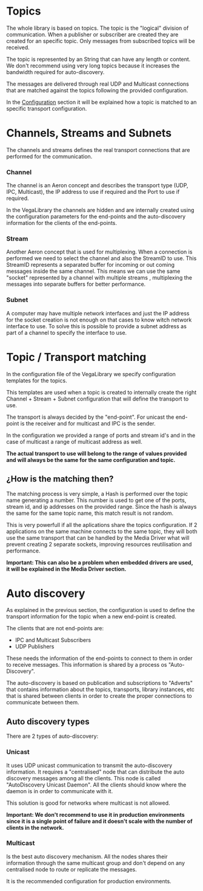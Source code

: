 # Topics

The whole library is based on topics. The topic is the "logical" division of communication. When a publisher or subscriber are created they are created for an specific topic. Only messages from subscribed topics will be received.

The topic is represented by an String that can have any length or content. We don't recommend using very long topics because it increases the bandwidth required for auto-discovery.

The messages are delivered through real UDP and Multicast connections that are matched against the topics following the provided configuration.

In the [Configuration](https://github.com/BBVA-CIB/Vega-Messaging/wiki/02.-Configuration) section it will be explained how a topic is matched to an specific transport configuration.

# Channels, Streams and Subnets

The channels and streams defines the real transport connections that are performed for the communication.

### Channel

The channel is an Aeron concept and describes the transport type (UDP, IPC, Multicast), the IP address to use if required and the Port to use if required.

In the VegaLibrary the channels are hidden and are internally created using the configuration parameters for the end-points and the auto-discovery information for the clients of the end-points.

### Stream

Another Aeron concept that is used for multiplexing. When a connection is performed we need to select the channel and also the StreamID to use. This StreamID represents a separated buffer for incoming or out coming messages inside the same channel. This means we can use the same "socket" represented by a channel with multiple streams , multiplexing the messages into separate buffers for better performance.

### Subnet

A computer may have multiple network interfaces and just the IP address for the socket creation is not enough on that cases to know witch network interface to use. To solve this is possible to provide a subnet address as part of a channel to specify the interface to use.

# Topic / Transport matching

In the configuration file of the VegaLibrary we specify configuration templates for the topics. 

This templates are used when a topic is created to internally create the right Channel + Stream + Subnet configuration that will define the transport to use.

The transport is always decided by the "end-point". For unicast the end-point is the receiver and for multicast and IPC is the sender. 

In the configuration we provided a range of ports and stream id's and in the case of multicast a range of multicast address as well.

**The actual transport to use will belong to the range of values provided and will always be the same for the same configuration and topic.**

## ¿How is the matching then?

The matching process is very simple, a Hash is performed over the topic name generating a number. This number is used to get one of the ports, stream id, and ip addresses on the provided range. Since the hash is always the same for the same topic name, this match result is not random.

This is very powerfull if all the aplications share the topics configuration. If 2 applications on the same machine connects to the same topic, they will both use the same transport that can be handled by the Media Driver what will prevent creating 2 separate sockets, improving resources reutilisation and performance.

**Important: This can also be a problem when embedded drivers are used, it will be explained in the Media Driver section.**

# Auto discovery

As explained in the previous section, the configuration is used to define the transport information for the topic when a new end-point is created.

The clients that are not end-points are:
* IPC and Multicast Subscribers
* UDP Publishers

These needs the information of the end-points to connect to them in order to receive messages. This information is shared by a process os "Auto-Discovery".

The auto-discovery is based on publication and subscriptions to "Adverts" that contains information about the topics, transports, library instances, etc that is shared between clients in order to create the proper connections to communicate between them.

## Auto discovery types

There are 2 types of auto-discovery:

### Unicast

It uses UDP unicast communication to transmit the auto-discovery information. It requires a "centralised" node that can distribute the auto discovery messages among all the clients. This node is called "AutoDiscovery Unicast Daemon". All the clients should know where the daemon is in order to communicate with it.

This solution is good for networks where multicast is not allowed. 

**Important: We don't recommend to use it in production environments since it is a single point of failure and it doesn't scale with the number of clients in the network.**

### Multicast

Is the best auto discovery mechanism. All the nodes shares their information through the same multicast group and don't depend on any centralised node to route or replicate the messages.

It is the recommended configuration for production environments.